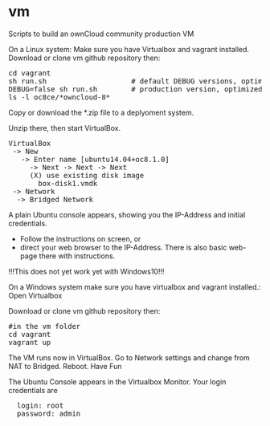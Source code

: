 # vm
Scripts to build an ownCloud community production VM

On a Linux system:
Make sure you have Virtualbox and vagrant installed.
Download or clone vm github repository then:
 
<pre>
cd vagrant
sh run.sh                    # default DEBUG versions, optimized build time (ca 10 Min, no zip)
DEBUG=false sh run.sh        # production version, optimized compression (ca 20 Min build time)
ls -l oc8ce/*owncloud-8*
</pre>

Copy or download the *.zip file to a deplyoment system.

Unzip there, then start VirtualBox.
<pre>
VirtualBox
 -> New
   -> Enter name [ubuntu14.04+oc8.1.0]
     -> Next -> Next -> Next
     (X) use existing disk image
       box-disk1.vmdk
 -> Network
  -> Bridged Network
</pre>

A plain Ubuntu console appears, showing you the IP-Address and initial credentials.
* Follow the instructions on screen, or 
* direct your web browser to the IP-Address. There is also basic web-page there with instructions.


!!!This does not yet work yet with Windows10!!!

On a Windows system make sure you have virtualbox and vagrant installed.:
Open Virtualbox

Download or clone vm github repository then:
<pre>
#in the vm folder
cd vagrant
vagrant up
</pre>


The VM runs now in VirtualBox.
Go to Network settings and change from NAT to Bridged.
Reboot.
Have Fun


The Ubuntu Console appears in the Virtualbox Monitor.
Your login credentials are
<pre>
  login: root
  password: admin
</pre>

